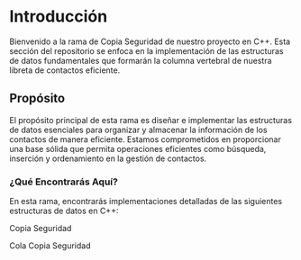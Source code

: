 # Introducción
Bienvenido a la rama de Copia Seguridad de nuestro proyecto en C++. Esta sección del repositorio se enfoca en la implementación de las estructuras de datos fundamentales que formarán la columna vertebral de nuestra libreta de contactos eficiente.

## Propósito
El propósito principal de esta rama es diseñar e implementar las estructuras de datos esenciales para organizar y almacenar la información de los contactos de manera eficiente. Estamos comprometidos en proporcionar una base sólida que permita operaciones eficientes como búsqueda, inserción y ordenamiento en la gestión de contactos.

### ¿Qué Encontrarás Aquí?
En esta rama, encontrarás implementaciones detalladas de las siguientes estructuras de datos en C++:

Copia Seguridad

Cola Copia Seguridad
